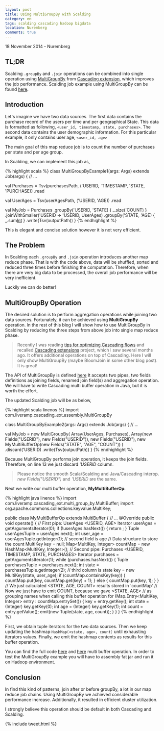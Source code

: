 ```yaml
---
layout: post
title: Using MultiGroupBy with Scalding
category: en
tags: scalding cascading hadoop bigdata
location: Nuremberg
comments: true
---
```


<p class="meta">18 November 2014 - Nuremberg</p>

## TL;DR

Scalding `.groupBy` and `.join` operations can be combined into single operation
using [MultiGroupBy](https://github.com/LiveRamp/cascading_ext#multigroupby)
from [Cascading extension](https://github.com/LiveRamp/cascading_ext), which
improves the job performance. Scalding job example using MultiGroupBy can be
found [here][scaldingexamples].

## Introduction

Let's imagine we have two data sources. The first data contains the purchase
record of the users per time and per geographical State. This data is formatted
as following, <span id="backcolor">`<user_id, timestamp, state,
purchases>`</span>. The second data contains the user demographic information.
For this particular example, it only contains user age, <span
id="backcolor">`<user_id, age>`</span>

The main goal of this map reduce job is to count the number of purchases per
state and per age group.

In Scalding, we can implement this job as,

{% highlight scala %}
class MultiGroupByExample1(args: Args) extends Job(args) {
  // ...

  val Purchases =
    Tsv(purchasesPath, ('USERID, 'TIMESTAMP, 'STATE, 'PURCHASE))
    .read

  val UserAges =
    Tsv(userAgesPath, ('USERID, 'AGE))
    .read

  val MyJob = Purchases
    .groupBy('USERID, 'STATE) { _.size('COUNT) }
    .joinWithSmaller('USERID -> 'USERID, UserAges)
    .groupBy('STATE, 'AGE) { _.sum[Int]('COUNT) }
    .write(Tsv(outputPath))
}
{% endhighlight %}

This is elegant and concise solution however it is not very efficient.

## The Problem

In Scalding each `.groupBy` and `.join` operation introduces another map reduce
phase.  That is with the code above, data will be shuffled, sorted and reduced
three times before finishing the computation. Therefore, when there are very
<span id="backcolor">big data</span> to be processed, the overall job performance
will be very inefficient.

Luckily we can do better!

## MultiGroupBy Operation

The desired solution is to perform aggregation operations while joining two data
sources. Fortunately, it can be achieved using **MultiGroupBy** operation. In
the rest of this blog I will show how to use MultiGroupBy in Scalding by
reducing the three steps from above job into single map reduce phase.

> Recently I was reading [tips for optimizing Cascading
flows](http://nathanmarz.com/blog/tips-for-optimizing-cascading-flows.html) and
recalled [Cascading extensions](https://github.com/LiveRamp/cascading_ext)
project, which I saw several months ago.  It offers additional operations on top
of Cascading. Here I will only show MultiGroupBy (maybe BloomJoin in some other
blog post). It is great!

The API of MultiGroupBy is defined [here][cascadingext] It accepts two pipes,
two fields definitions as joining fields, renamed join field(s) and aggregation
operation. We will have to write Cascading multi buffer operation in Java, but
it is worth the effort.

The updated Scalding job will be as below,

{% highlight scala linenos %}
import com.liveramp.cascading_ext.assembly.MultiGroupBy

class MultiGroupByExample2(args: Args) extends Job(args) {
  // ...

  val MyJob =
    new MultiGroupBy(
      Array(UserAges, Purchases),
      Array(new Fields("USERID"), new Fields("USERID")),
      new Fields("USERID"),
      new MyMultiBufferOp(new Fields("STATE", "AGE", "COUNT"))
    )
    .discard('USERID)
    .write(Tsv(outputPath))
}
{% endhighlight %}

Because MultiGroupBy performs join operation, it keeps the join fields.
Therefore, on line 13 we just discard *'USERID* column.

> Please notice the smooth Scala/Scalding and Java/Cascading interop. *new
> Fields("USERID")* and *'USERID* are the same.

Next we write our multi buffer operation, **MyMultiBufferOp**.

{% highlight java linenos %}
import com.liveramp.cascading_ext.multi_group_by.MultiBuffer;
import org.apache.commons.collections.keyvalue.MultiKey;

public class MyMultiBufferOp extends MultiBuffer {
    // ...
    @Override
    public void operate() {
        // First pipe: UserAges <USERID, AGE>
        Iterator<Tuple> userAges = getArgumentsIterator(0);
        if (!userAges.hasNext()) {
            return ;
        }
        Tuple userAgesTuple = userAges.next();
        int user_age = userAgesTuple.getInteger(1); // second field is age
        // Data structure to store the count
        MultiKey key = null;
        Map<MultiKey, Integer> countMap = new HashMap<MultiKey, Integer>();
        // Second pipe: Purchases <USERID, TIMESTAMP, STATE, PURCHASES>
        Iterator<Tuple> purchases = getArgumentsIterator(1);
        while (purchases.hasNext()) {
            Tuple purchasesTuple = purchases.next();
            int state = purchasesTuple.getInteger(2); // third column is state
            key = new MultiKey(state, user_age);
            if (countMap.containsKey(key)) {
                countMap.put(key, countMap.get(key) + 1);
            } else {
                countMap.put(key, 1);
            }
        }
        // We just calculated <STATE, AGE, COUNT> results stored in 'countMap'
        // Now we just have to emit COUNT, because we gave <STATE, AGE>
        // as grouping names when calling this buffer operation
        for (Map.Entry<MultiKey, Integer> entry : countMap.entrySet()) {
            key = entry.getKey();
            int state = (Integer) key.getKey(0);
            int age = (Integer) key.getKey(1);
            int count = entry.getValue();
            emit(new Tuple(state, age, count));
        }
    }
}
{% endhighlight %}

First, we obtain tuple iterators for the two data sources. Then we keep updating
the hashmap `HashMap(<state, age>, count)` until exhausting iterators values.
Finally, we emit the hashmap contents as results for this buffer operation.

You can find the full code [here][multiscala] and [here][multijava] multi buffer
operation. In order to test the MultiGroupBy example you will have to assembly
fat jar and run it on Hadoop environment.

## Conclusion

In find this kind of patterns, join after or before groupBy, a lot in our map
reduce job chains. Using MultiGroupBy we achieved considerable performance
increase. Additionally, it resulted in efficient cluster utilization.

I strongly believe this operation should be default in both Cascading and
Scalding.

{% include tweet.html %}

[scaldingexamples]: https://github.com/morazow/ScaldingExamples/tree/master/src/main/scala/com/morazow/multigroupby
[multiscala]: https://github.com/morazow/ScaldingExamples/tree/master/src/main/scala/com/morazow/multigroupby
[multijava]: https://github.com/morazow/ScaldingExamples/tree/master/src/main/java/com/morazow/multigroupby
[cascadingext]: https://github.com/LiveRamp/cascading_ext/blob/master/src/main/java/com/liveramp/cascading_ext/assembly/MultiGroupBy.java#L35-L55
